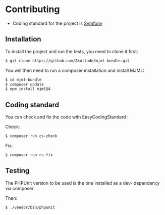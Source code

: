 # Contributing

 * Coding standard for the project is [Symfony](https://symfony.com/doc/current/contributing/code/standards.html)

## Installation

To install the project and run the tests, you need to clone it first:

```sh
$ git clone https://github.com/Akollade/mjml-bundle.git
```

You will then need to run a composer installation and install MJML:

```sh
$ cd mjml-bundle
$ composer update
$ npm install mjml@4
```

## Coding standard

You can check and fix the code with EasyCodingStandard :

Check:

```sh
$ composer run cs-check
```

Fix:

```sh
$ composer run cs-fix
```

## Testing

The PHPUnit version to be used is the one installed as a dev- dependency via composer.

Then:

```sh
$ ./vendor/bin/phpunit
```
